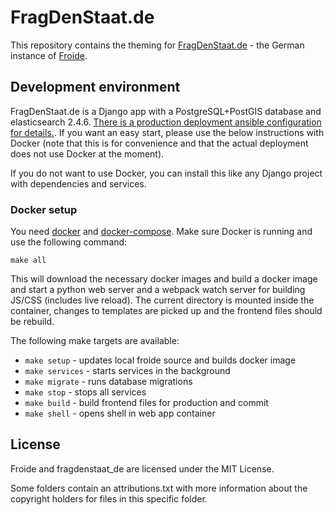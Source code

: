 # FragDenStaat.de

This repository contains the theming for
[FragDenStaat.de](https://fragdenstaat.de) - the German instance of [Froide](https://github.com/okfde/froide).


## Development environment

FragDenStaat.de is a Django app with a PostgreSQL+PostGIS database and elasticsearch 2.4.6.
[There is a production deployment ansible configuration for details.](https://github.com/okfde/fragdenstaat.de-ansible). If you want an easy  start, please use the below instructions with Docker (note that this is for convenience and that the actual deployment does not use Docker at the moment).

If you do not want to use Docker, you can install this like any Django project with dependencies and services.

### Docker setup

You need [docker](https://www.docker.com/community-edition) and [docker-compose](https://docs.docker.com/compose/). Make sure Docker is running and use the following command:

```
make all
```

This will download the necessary docker images and build a docker image and start a python web server and a webpack watch server for building JS/CSS (includes live reload). The current directory is mounted inside the container, changes to templates are picked up and the frontend files should be rebuild.

The following make targets are available:

- `make setup` - updates local froide source and builds docker image
- `make services` - starts services in the background
- `make migrate` - runs database migrations
- `make stop` - stops all services
- `make build` - build frontend files for production and commit
- `make shell` - opens shell in web app container


## License

Froide and fragdenstaat_de are licensed under the MIT License.

Some folders contain an attributions.txt with more information about the copyright holders for files in this specific folder.
